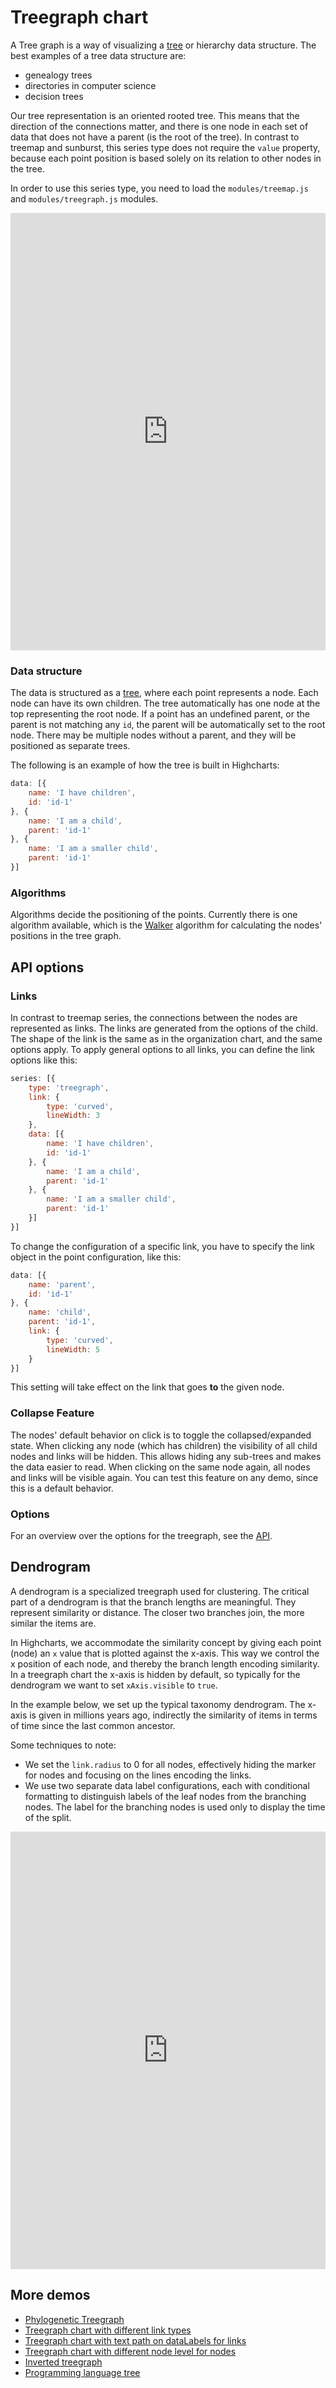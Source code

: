 Treegraph chart
===
A Tree graph is a way of visualizing a [tree](https://www.highcharts.com/docs/chart-concepts/dataviz-glossary#tree-data-structure) or hierarchy data structure. The best examples of a tree data structure are:

* genealogy trees
* directories in computer science
* decision trees

Our tree representation is an oriented rooted tree. This means that the direction of the connections matter, and there is one node in each set of data that does not have a parent (is the root of the tree). In contrast to treemap and sunburst, this series type does not require the `value` property, because each point position is based solely on its relation to other nodes in the tree.

In order to use this series type, you need to load the `modules/treemap.js` and `modules/treegraph.js` modules.

<iframe style="width: 100%; height: 700px; border: none;" src="https://www.highcharts.com/samples/embed/highcharts/demo/treegraph-chart" allow="fullscreen"></iframe>

### Data structure

The data is structured as a [tree](https://www.highcharts.com/docs/chart-concepts/dataviz-glossary#tree-data-structure), where each point represents a node. Each node can have its own children.  The tree automatically has one node at the top representing the root node. If a point has an undefined parent, or the parent is not matching any `id`, the parent will be automatically set to the root node. There may be multiple nodes without a parent, and they will be positioned as separate trees.

The following is an example of how the tree is built in Highcharts:

```js
data: [{
    name: 'I have children',
    id: 'id-1'
}, {
    name: 'I am a child',
    parent: 'id-1'
}, {
    name: 'I am a smaller child',
    parent: 'id-1'
}]
```

### Algorithms

Algorithms decide the positioning of the points. Currently there is one algorithm available, which is the [Walker](https://link.springer.com/chapter/10.1007/3-540-36151-0_32) algorithm for calculating the nodes' positions in the tree graph.

API options
-----------

### Links

In contrast to treemap series, the connections between the nodes are represented as links.  The links are generated from the options of the child. The shape of the link is the same as in the organization chart, and the same options apply.  To apply general options to all links, you can define the link options like this:

```js
series: [{
    type: 'treegraph',
    link: {
        type: 'curved',
        lineWidth: 3
    },
    data: [{
        name: 'I have children',
        id: 'id-1'
    }, {
        name: 'I am a child',
        parent: 'id-1'
    }, {
        name: 'I am a smaller child',
        parent: 'id-1'
    }]
}]
```

To change the configuration of a specific link, you have to specify the link object in the point configuration, like this:

```js
data: [{
    name: 'parent',
    id: 'id-1'
}, {
    name: 'child',
    parent: 'id-1',
    link: {
        type: 'curved',
        lineWidth: 5
    }
}]
```

This setting will take effect on the link that goes **to** the given node.

### Collapse Feature
The nodes' default behavior on click is to toggle the collapsed/expanded state. When clicking any node (which has children) the visibility of all child nodes and links will be hidden. This allows hiding any sub-trees and makes the data easier to read. When clicking on the same node again, all nodes and links will be visible again. You can test this feature on any demo, since this is a default behavior.

### Options

For an overview over the options for the treegraph, see
the [API](https://api.highcharts.com/highcharts/plotOptions.treegraph).

Dendrogram
----------
A dendrogram is a specialized treegraph used for clustering. The critical part
of a dendrogram is that the branch lengths are meaningful. They represent
similarity or distance. The closer two branches join, the more similar the items
are.

In Highcharts, we accommodate the similarity concept by giving each point (node)
an `x` value that is plotted against the x-axis. This way we control the x
position of each node, and thereby the branch length encoding similarity. In a
treegraph chart the x-axis is hidden by default, so typically for the dendrogram
we want to set `xAxis.visible` to `true`.

In the example below, we set up the typical taxonomy dendrogram. The x-axis is
given in millions years ago, indirectly the similarity of items in terms of time
since the last common ancestor.

Some techniques to note:
* We set the `link.radius` to 0 for all nodes, effectively hiding the marker for
nodes and focusing on the lines encoding the links.
* We use two separate data label configurations, each with conditional
formatting to distinguish labels of the leaf nodes from the branching nodes. The
label for the branching nodes is used only to display the time of the split.

<iframe style="width: 100%; height: 700px; border: none;" src="https://www.highcharts.com/samples/embed/highcharts/demo/dendrogram" allow="fullscreen"></iframe>


More demos
----------

*   [Phylogenetic Treegraph](https://jsfiddle.net/gh/get/library/pure/highcharts/highcharts/tree/master/samples/highcharts/demo/treegraph-chart)
*   [Treegraph chart with different link types](https://jsfiddle.net/gh/get/library/pure/highcharts/highcharts/tree/master/samples/highcharts/series-treegraph/link-types)
*   [Treegraph chart with text path on dataLabels for links](https://jsfiddle.net/gh/get/library/pure/highcharts/highcharts/tree/master/samples/highcharts/series-treegraph/link-text-path)
*   [Treegraph chart with different node level for nodes](https://jsfiddle.net/gh/get/library/pure/highcharts/highcharts/tree/master/samples/highcharts/series-treegraph/node-level)
*   [Inverted treegraph](https://jsfiddle.net/gh/get/library/pure/highcharts/highcharts/tree/master/samples/highcharts/demo/treegraph-inverted)
*   [Programming language tree](https://jsfiddle.net/gh/get/library/pure/highcharts/highcharts/tree/master/samples/highcharts/series-treegraph/programming-languages)
